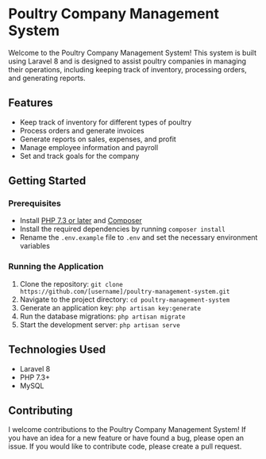 <h1>Poultry Company Management System</h1>

<p>Welcome to the Poultry Company Management System! This system is built using Laravel 8 and is designed to assist poultry companies in managing their operations, including keeping track of inventory, processing orders, and generating reports.</p>

<h2>Features</h2>
<ul>
  <li>Keep track of inventory for different types of poultry</li>
  <li>Process orders and generate invoices</li>
  <li>Generate reports on sales, expenses, and profit</li>
  <li>Manage employee information and payroll</li>
  <li>Set and track goals for the company</li>
</ul>

<h2>Getting Started</h2>

<h3>Prerequisites</h3>
<ul>
  <li>Install <a href="https://www.php.net/downloads.php">PHP 7.3 or later</a> and <a href="https://getcomposer.org/">Composer</a></li>
  <li>Install the required dependencies by running <code>composer install</code></li>
  <li>Rename the <code>.env.example</code> file to <code>.env</code> and set the necessary environment variables</li>
</ul>

<h3>Running the Application</h3>
<ol>
  <li>Clone the repository: <code>git clone https://github.com/[username]/poultry-management-system.git</code></li>
  <li>Navigate to the project directory: <code>cd poultry-management-system</code></li>
  <li>Generate an application key: <code>php artisan key:generate</code></li>
  <li>Run the database migrations: <code>php artisan migrate</code></li>
  <li>Start the development server: <code>php artisan serve</code></li>
</ol>

<h2>Technologies Used</h2>
<ul>
  <li>Laravel 8</li>
  <li>PHP 7.3+</li>
  <li>MySQL</li>
</ul>

<h2>Contributing</h2>

<p>I welcome contributions to the Poultry Company Management System! If you have an idea for a new feature or have found a bug, please open an issue. If you would like to contribute code, please create a pull request.</p>
